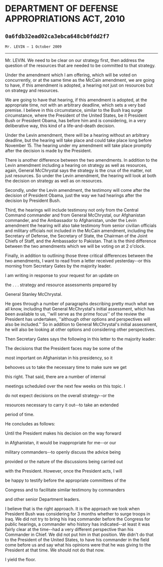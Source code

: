 # DEPARTMENT OF DEFENSE APPROPRIATIONS ACT, 2010
## `0a6fdb32ead02ca3ebca648cb0fdd2f7`
`Mr. LEVIN — 1 October 2009`

---


Mr. LEVIN. We need to be clear on our strategy first, then address 
the question of the resources that are needed to be committed to that 
strategy.

Under the amendment which I am offering, which will be voted on 
concurrently, or at the same time as the McCain amendment, we are going 
to have, if this amendment is adopted, a hearing not just on resources 
but on strategy and resources.

We are going to have that hearing, if this amendment is adopted, at 
the appropriate time, not with an arbitrary deadline, which sets a very 
bad premise. I believe in this circumstance, similar to the Bush Iraq 
surge circumstance, where the President of the United States, be it 
President Bush or President Obama, has before him and is considering, 
in a very deliberative way, this kind of a life-and-death decision.

Under the Levin amendment, there will be a hearing without an 
arbitrary deadline, but the hearing will take place and could take 
place long before November 15. The hearing under my amendment will take 
place promptly after the decision is made by the President.

There is another difference between the two amendments. In addition 
to the Levin amendment including a hearing on strategy as well as 
resources, again, General McChrystal says the strategy is the crux of 
the matter, not just resources. So under the Levin amendment, the 
hearing will look at both the decision on strategy as well as on 
resources.


Secondly, under the Levin amendment, the testimony will come after 
the decision of President Obama, just the way we had hearings after the 
decision by President Bush.

Third, the hearings will include testimony not only from the Central 
Command commander and from General McChrystal, our Afghanistan 
commander, and the Ambassador to Afghanistan, under the Levin amendment 
the hearing will also take testimony from senior civilian officials and 
military officials not included in the McCain amendment, including the 
Secretary of Defense, the Secretary of State, the Chairman of the Joint 
Chiefs of Staff, and the Ambassador to Pakistan. That is the third 
difference between the two amendments which we will be voting on at 2 
o'clock.

Finally, in addition to outlining those three critical differences 
between the two amendments, I want to read from a letter received 
yesterday--or this morning from Secretary Gates by the majority leader.




 I am writing in response to your request for an update on 


 the . . . strategy and resource assessments prepared by 


 General Stanley McChrystal.


He goes through a number of paragraphs describing pretty much what we 
all know, including that General McChrystal's initial assessment, which 
has been available to us, ''will serve as the prime focus'' of the 
review the President has undertaken, ''although other options and 
perspectives will also be included.'' So in addition to General 
McChrystal's initial assessment, he will also be looking at other 
options and considering other perspectives.

Then Secretary Gates says the following in this letter to the 
majority leader:




 The decisions that the President faces may be some of the 


 most important on Afghanistan in his presidency, so it 


 behooves us to take the necessary time to make sure we get 


 this right. That said, there are a number of internal 


 meetings scheduled over the next few weeks on this topic. I 


 do not expect decisions on the overall strategy--or the 


 resources necessary to carry it out--to take an extended 


 period of time.


He concludes as follows:




 Until the President makes his decision on the way forward 


 in Afghanistan, it would be inappropriate for me--or our 


 military commanders--to openly discuss the advice being 


 provided or the nature of the discussions being carried out 


 with the President. However, once the President acts, I will 


 be happy to testify before the appropriate committees of the 


 Congress and to facilitate similar testimony by commanders 


 and other senior Department leaders.


I believe that is the right approach. It is the approach we took when 
President Bush was considering for 3 months whether to surge troops in 
Iraq. We did not try to bring his Iraq commander before the Congress 
for public hearings, a commander who history has indicated--at least it 
was fairly clear at the time--had a very different perspective than his 
Commander in Chief. We did not put him in that position. We didn't do 
that to the President of the United States, to have his commander in 
the field come before us and say what his opinions were that he was 
giving to the President at that time. We should not do that now.

I yield the floor.
